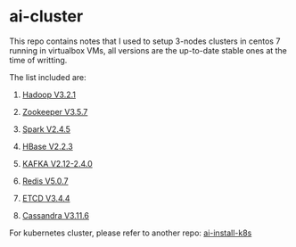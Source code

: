 # ai-cluster
This repo contains notes that I used to setup 3-nodes clusters in centos 7 running in virtualbox VMs, all versions are the up-to-date stable ones at the time of writting.

The list included are:
1. [Hadoop V3.2.1](docs/HADOOP.md)

2. [Zookeeper V3.5.7](docs/ZOOKEEPER.md)

3. [Spark V2.4.5](docs/SPARK.md) 

4. [HBase V2.2.3](docs/HBASE.md)

5. [KAFKA V2.12-2.4.0](docs/KAFKA.md)

6. [Redis V5.0.7](docs/REDIS.md)

7. [ETCD V3.4.4](docs/ETCD.md)

8. [Cassandra V3.11.6](docs/CASSANDRA.md)


For kubernetes cluster, please refer to another repo: [ai-install-k8s](https://github.com/aiden-dai/ai-install-k8s.git)